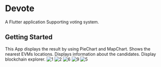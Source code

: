 # Devote

A Flutter application Supporting voting system.

## Getting Started

This App displays the result by using PieChart and MapChart.
Shows the nearest EVMs locations.
Displays information about the candidates.
Display blockchain explorer.
![1](https://user-images.githubusercontent.com/65362048/175815195-bd1f48b6-a8c5-4136-8543-8f2cfc703b6f.png)
![2](https://user-images.githubusercontent.com/65362048/175815197-aac143fd-f039-4ca9-b27b-f782274b6b8a.png)
![6](https://user-images.githubusercontent.com/65362048/175815301-cd3167dd-65f4-46d2-bd3d-84fee0f77a88.png)
![9](https://user-images.githubusercontent.com/65362048/175815303-8fa72db9-53ba-494b-8cda-965625be8dc0.png)
![5](https://user-images.githubusercontent.com/65362048/175815304-3fcfc71c-0d5d-446a-bda9-7b5ba63c301a.png)
